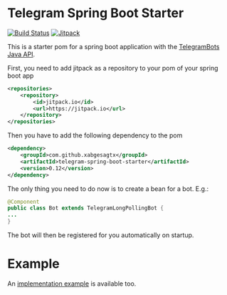 # Telegram Spring Boot Starter

[![Build Status](https://travis-ci.org/xabgesagtx/telegram-spring-boot-starter.svg?branch=master)](https://travis-ci.org/xabgesagtx/telegram-spring-boot-starter) [![Jitpack](https://jitpack.io/v/xabgesagtx/telegram-spring-boot-starter.svg)](https://jitpack.io/#xabgesagtx/telegram-spring-boot-starter)

This is a starter pom for a spring boot application with the [TelegramBots Java API](https://github.com/rubenlagus/TelegramBots).

First, you need to add jitpack as a repository to your pom of your spring boot app

```xml
<repositories>
	<repository>
	    <id>jitpack.io</id>
	    <url>https://jitpack.io</url>
	</repository>
</repositories>
```

Then you have to add the following dependency to the pom

```xml
<dependency>
	<groupId>com.github.xabgesagtx</groupId>
	<artifactId>telegram-spring-boot-starter</artifactId>
	<version>0.12</version>
</dependency>
```

The only thing you need to do now is to create a bean for a bot. E.g.:

```java
@Component
public class Bot extends TelegramLongPollingBot {
...
} 
```

The bot will then be registered for you automatically on startup.
 

# Example

An [implementation example](https://github.com/xabgesagtx/telegram-spring-boot-starter-example) is available too.
